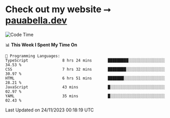 # Check out my website ⭢ [pauabella.dev](https://pauabella.dev)

<!--START_SECTION:waka-->
![Code Time](http://img.shields.io/badge/Code%20Time-2%2C702%20hrs%202%20mins-blue)

📊 **This Week I Spent My Time On** 

```text
💬 Programming Languages: 
TypeScript               8 hrs 24 mins       █████████░░░░░░░░░░░░░░░░   34.53 % 
CSS                      7 hrs 32 mins       ████████░░░░░░░░░░░░░░░░░   30.97 % 
HTML                     6 hrs 51 mins       ███████░░░░░░░░░░░░░░░░░░   28.21 % 
JavaScript               43 mins             █░░░░░░░░░░░░░░░░░░░░░░░░   02.97 % 
YAML                     35 mins             █░░░░░░░░░░░░░░░░░░░░░░░░   02.43 % 
```


 Last Updated on 24/11/2023 00:18:19 UTC
<!--END_SECTION:waka-->
